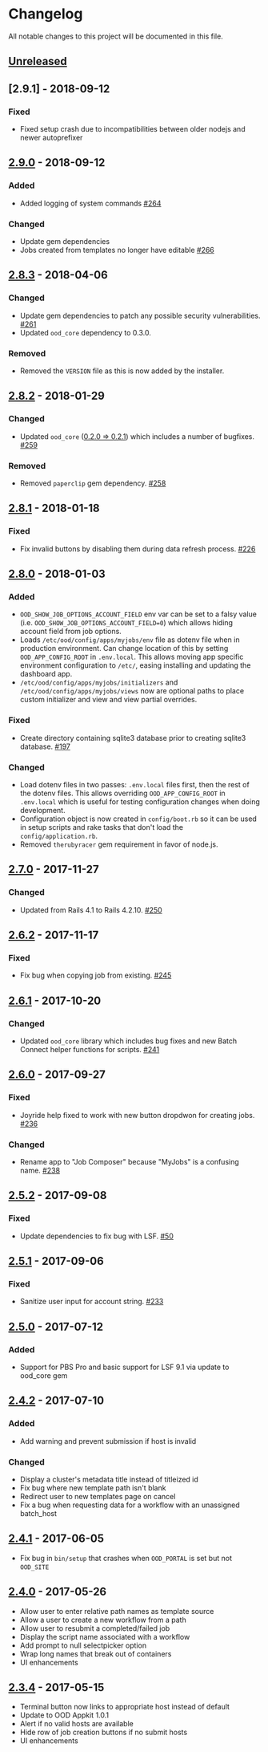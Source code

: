 # Changelog
All notable changes to this project will be documented in this file.

## [Unreleased]

## [2.9.1] - 2018-09-12
### Fixed
- Fixed setup crash due to incompatibilities between older nodejs and newer autoprefixer

## [2.9.0] - 2018-09-12
### Added
- Added logging of system commands
[#264](https://github.com/OSC/ood-myjobs/issues/264)

### Changed
- Update gem dependencies
- Jobs created from templates no longer have editable
[#266](https://github.com/OSC/ood-myjobs/issues/266)

## [2.8.3] - 2018-04-06
### Changed
- Update gem dependencies to patch any possible security vulnerabilities.
  [#261](https://github.com/OSC/ood-myjobs/issues/261)
- Updated `ood_core` dependency to 0.3.0.

### Removed
- Removed the `VERSION` file as this is now added by the installer.

## [2.8.2] - 2018-01-29
### Changed
- Updated `ood_core`
  ([0.2.0 => 0.2.1](https://github.com/OSC/ood_core/blob/master/CHANGELOG.md))
  which includes a number of bugfixes.
  [#259](https://github.com/OSC/ood-myjobs/issues/259)

### Removed
- Removed `paperclip` gem dependency.
  [#258](https://github.com/OSC/ood-myjobs/issues/258)

## [2.8.1] - 2018-01-18
### Fixed
- Fix invalid buttons by disabling them during data refresh process.
  [#226](https://github.com/OSC/ood-myjobs/issues/226)

## [2.8.0] - 2018-01-03
### Added
- `OOD_SHOW_JOB_OPTIONS_ACCOUNT_FIELD` env var can be set to a falsy value
  (i.e. `OOD_SHOW_JOB_OPTIONS_ACCOUNT_FIELD=0`) which allows hiding account
  field from job options.
- Loads `/etc/ood/config/apps/myjobs/env` file as dotenv file when in
  production environment. Can change location of this by setting
  `OOD_APP_CONFIG_ROOT` in `.env.local`. This allows moving app specific
  environment configuration to `/etc/`, easing installing and updating the
  dashboard app.
- `/etc/ood/config/apps/myjobs/initializers` and
  `/etc/ood/config/apps/myjobs/views` now are optional paths to place custom
  initializer and view and view partial overrides.

### Fixed
- Create directory containing sqlite3 database prior to creating sqlite3
  database. [#197](https://github.com/OSC/ood-myjobs/issues/197)

### Changed
- Load dotenv files in two passes: `.env.local` files first, then the rest of
  the dotenv files. This allows overriding `OOD_APP_CONFIG_ROOT` in
  `.env.local` which is useful for testing configuration changes when doing
  development.
- Configuration object is now created in `config/boot.rb` so it can be used in
  setup scripts and rake tasks that don't load the `config/application.rb`.
- Removed `therubyracer` gem requirement in favor of node.js.

## [2.7.0] - 2017-11-27
### Changed
- Updated from Rails 4.1 to Rails 4.2.10.
  [#250](https://github.com/OSC/ood-myjobs/issues/250)

## [2.6.2] - 2017-11-17
### Fixed
- Fix bug when copying job from existing.
  [#245](https://github.com/OSC/ood-myjobs/issues/245)

## [2.6.1] - 2017-10-20
### Changed
- Updated `ood_core` library which includes bug fixes and new Batch Connect
  helper functions for scripts.
  [#241](https://github.com/OSC/ood-myjobs/pull/241)

## [2.6.0] - 2017-09-27
### Fixed
- Joyride help fixed to work with new button dropdwon for creating jobs.
  [#236](https://github.com/OSC/ood-myjobs/issues/236)

### Changed
- Rename app to "Job Composer" because "MyJobs" is a confusing name.
  [#238](https://github.com/OSC/ood-myjobs/issues/238)

## [2.5.2] - 2017-09-08
### Fixed
- Update dependencies to fix bug with LSF.
  [#50](https://github.com/OSC/ood_core/pull/50)

## [2.5.1] - 2017-09-06
### Fixed
- Sanitize user input for account string.
  [#233](https://github.com/OSC/ood-myjobs/issues/233)

## [2.5.0] - 2017-07-12
### Added
- Support for PBS Pro and basic support for LSF 9.1 via update to ood_core gem

## [2.4.2] - 2017-07-10
### Added
- Add warning and prevent submission if host is invalid

### Changed
- Display a cluster's metadata title instead of titleized id
- Fix bug where new template path isn't blank
- Redirect user to new templates page on cancel
- Fix a bug when requesting data for a workflow with an unassigned batch_host

## [2.4.1] - 2017-06-05
- Fix bug in `bin/setup` that crashes when `OOD_PORTAL` is set but not
  `OOD_SITE`

## [2.4.0] - 2017-05-26
- Allow user to enter relative path names as template source
- Allow a user to create a new workflow from a path
- Allow user to resubmit a completed/failed job
- Display the script name associated with a workflow
- Add prompt to null selectpicker option
- Wrap long names that break out of containers
- UI enhancements

## [2.3.4] - 2017-05-15
- Terminal button now links to appropriate host instead of default
- Update to OOD Appkit 1.0.1
- Alert if no valid hosts are available
- Hide row of job creation buttons if no submit hosts
- UI enhancements


[Unreleased]: https://github.com/OSC/ood-myjobs/compare/v2.9.0...HEAD
[2.9.0]: https://github.com/OSC/ood-myjobs/compare/v2.8.3...v2.9.0
[2.8.3]: https://github.com/OSC/ood-myjobs/compare/v2.8.2...v2.8.3
[2.8.2]: https://github.com/OSC/ood-myjobs/compare/v2.8.1...v2.8.2
[2.8.1]: https://github.com/OSC/ood-myjobs/compare/v2.8.0...v2.8.1
[2.8.0]: https://github.com/OSC/ood-myjobs/compare/v2.7.0...v2.8.0
[2.7.0]: https://github.com/OSC/ood-myjobs/compare/v2.6.2...v2.7.0
[2.6.2]: https://github.com/OSC/ood-myjobs/compare/v2.6.1...v2.6.2
[2.6.1]: https://github.com/OSC/ood-myjobs/compare/v2.6.0...v2.6.1
[2.6.0]: https://github.com/OSC/ood-myjobs/compare/v2.5.2...v2.6.0
[2.5.2]: https://github.com/OSC/ood-myjobs/compare/v2.5.1...v2.5.2
[2.5.1]: https://github.com/OSC/ood-myjobs/compare/v2.5.0...v2.5.1
[2.5.0]: https://github.com/OSC/ood-myjobs/compare/v2.4.2...v2.5.0
[2.4.2]: https://github.com/OSC/ood-myjobs/compare/v2.4.1...v2.4.2
[2.4.1]: https://github.com/OSC/ood-myjobs/compare/v2.4.0...v2.4.1
[2.4.0]: https://github.com/OSC/ood-myjobs/compare/v2.3.4...v2.4.0
[2.3.4]: https://github.com/OSC/ood-myjobs/compare/v1.0.0...v2.3.4
